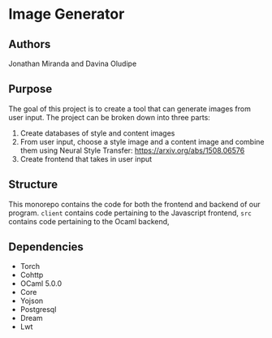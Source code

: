 # Image Generator #
## Authors ##
Jonathan Miranda and Davina Oludipe
## Purpose ##
The goal of this project is to create a tool that can generate images from user input. The project can be broken down into three parts:
1. Create databases of style and content images
2. From user input, choose a style image and a content image and combine them using Neural Style Transfer: https://arxiv.org/abs/1508.06576
3. Create frontend that takes in user input
## Structure ##
This monorepo contains the code for both the frontend and backend of our program. ```client``` contains code pertaining to the Javascript frontend, ```src``` contains code pertaining to the Ocaml backend, 
## Dependencies ##
* Torch
* Cohttp
* OCaml 5.0.0
* Core
* Yojson
* Postgresql
* Dream
* Lwt
